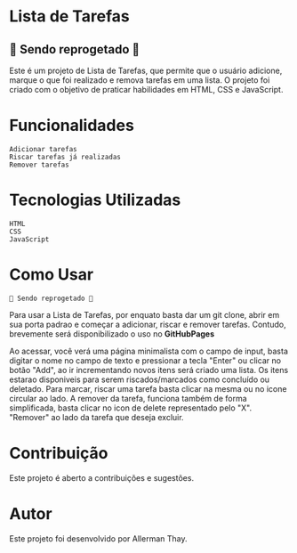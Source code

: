# Lista de Tarefas 
## 🚧 Sendo reprogetado 🚧

Este é um projeto de Lista de Tarefas, que permite que o usuário adicione, marque o que foi realizado e remova tarefas em uma lista. 
O projeto foi criado com o objetivo de praticar habilidades em HTML, CSS e JavaScript.

# Funcionalidades

    Adicionar tarefas
    Riscar tarefas já realizadas
    Remover tarefas

# Tecnologias Utilizadas

    HTML
    CSS
    JavaScript

# Como Usar
    🚧 Sendo reprogetado 🚧
Para usar a Lista de Tarefas, por enquato basta dar um git clone, abrir em sua porta padrao e começar a adicionar, riscar e remover tarefas.
Contudo, brevemente será disponibilizado o uso no **GitHubPages**
    
Ao acessar, você verá uma página minimalista com o campo de input, basta digitar o nome no campo de texto e pressionar a tecla "Enter" ou clicar no botão "Add", ao ir incrementando novos itens será criado uma lista. 
Os itens estarao disponiveis para serem riscados/marcados como concluído ou deletado.
Para marcar, riscar uma tarefa basta clicar na mesma ou no icone circular ao lado.
A remover da tarefa, funciona também de forma simplificada, basta clicar no icon de delete representado pelo "X".
"Remover" ao lado da tarefa que deseja excluir.

# Contribuição

Este projeto é aberto a contribuições e sugestões.

# Autor

Este projeto foi desenvolvido por Allerman Thay.

